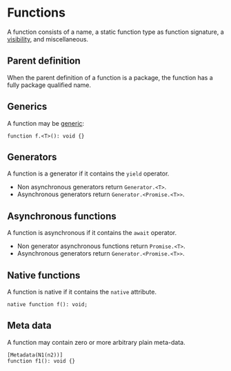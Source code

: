# Functions

A function consists of a name, a static function type as function signature, a [visibility](visibility.md), and miscellaneous.

## Parent definition

When the parent definition of a function is a package, the function has a fully package qualified name.

## Generics

A function may be [generic](generics.md):

```
function f.<T>(): void {}
```

## Generators

A function is a generator if it contains the `yield` operator.

* Non asynchronous generators return `Generator.<T>`.
* Asynchronous generators return `Generator.<Promise.<T>>`.

## Asynchronous functions

A function is asynchronous if it contains the `await` operator.

* Non generator asynchronous functions return `Promise.<T>`.
* Asynchronous generators return `Generator.<Promise.<T>>`.

## Native functions

A function is native if it contains the `native` attribute.

```
native function f(): void;
```

## Meta data

A function may contain zero or more arbitrary plain meta-data.

```
[Metadata(N1(n2))]
function f1(): void {}
```